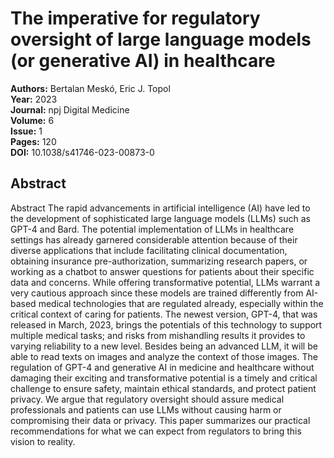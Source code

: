 # The imperative for regulatory oversight of large language models (or generative AI) in healthcare

**Authors:** Bertalan Meskó, Eric J. Topol  
**Year:** 2023  
**Journal:** npj Digital Medicine  
**Volume:** 6  
**Issue:** 1  
**Pages:** 120  
**DOI:** 10.1038/s41746-023-00873-0  

## Abstract
Abstract
            The rapid advancements in artificial intelligence (AI) have led to the development of sophisticated large language models (LLMs) such as GPT-4 and Bard. The potential implementation of LLMs in healthcare settings has already garnered considerable attention because of their diverse applications that include facilitating clinical documentation, obtaining insurance pre-authorization, summarizing research papers, or working as a chatbot to answer questions for patients about their specific data and concerns. While offering transformative potential, LLMs warrant a very cautious approach since these models are trained differently from AI-based medical technologies that are regulated already, especially within the critical context of caring for patients. The newest version, GPT-4, that was released in March, 2023, brings the potentials of this technology to support multiple medical tasks; and risks from mishandling results it provides to varying reliability to a new level. Besides being an advanced LLM, it will be able to read texts on images and analyze the context of those images. The regulation of GPT-4 and generative AI in medicine and healthcare without damaging their exciting and transformative potential is a timely and critical challenge to ensure safety, maintain ethical standards, and protect patient privacy. We argue that regulatory oversight should assure medical professionals and patients can use LLMs without causing harm or compromising their data or privacy. This paper summarizes our practical recommendations for what we can expect from regulators to bring this vision to reality.


